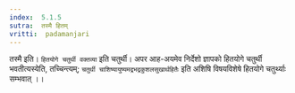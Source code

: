 ```yaml
---
index:  5.1.5
sutra:  तस्मै हितम्
vritti:  padamanjari
---
```


तस्मै इति। `हितयोगे चतुर्थी वक्तव्या` इति चतुर्थी। अपर आह-अयमेव निर्देशो ज्ञापको हितयोगे चतुर्थी भवतीत्यस्येति, तच्चिन्त्यम्; `चतुर्थी चाशिष्यायुष्यमद्रभद्रकुशलसुखार्थहितैः` इति अशिषि विषयविशेषे हितयोगे चतुर्थ्याः सम्भवात् ।।

